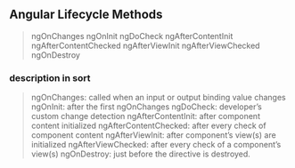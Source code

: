 ## Angular Lifecycle Methods

>ngOnChanges
>ngOnInit
>ngDoCheck
>ngAfterContentInit
>ngAfterContentChecked
>ngAfterViewInit
>ngAfterViewChecked
>ngOnDestroy

### description in sort

>ngOnChanges: called when an input or output binding value changes
>ngOnInit: after the first ngOnChanges
>ngDoCheck: developer’s custom change detection
>ngAfterContentInit: after component content initialized
>ngAfterContentChecked: after every check of component content
>ngAfterViewInit: after component’s view(s) are initialized
>ngAfterViewChecked: after every check of a component’s view(s)
>ngOnDestroy: just before the directive is destroyed.


